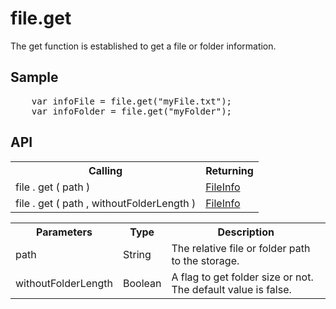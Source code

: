 <H1>file.get</H1>

The get function is established to get a file or folder information.

<h2>Sample</h2>
<pre>
	var infoFile = file.get("myFile.txt");
	var infoFolder = file.get("myFolder");
</pre>

<h2>API</h2>

<table>
<tr><th>Calling</th><th>Returning</th></tr>
<tr><td>file . get ( path )</td><td><a href="file.FileInfo.md">FileInfo</a></td></tr>
<tr><td>file . get ( path , withoutFolderLength )</td><td><a href="file.FileInfo.md">FileInfo</a></td></tr>
</table>


<table>
<tr><th>Parameters</th><th>Type</th><th>Description</th></tr>
<tr><td>path</td><td>String</td><td>The relative file or folder path to the storage.</td></tr>
<tr><td>withoutFolderLength</td><td>Boolean</td><td>A flag to get folder size or not. The default value is false.</td></tr>
</table>

